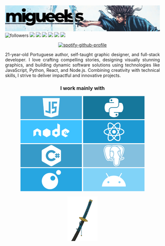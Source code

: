 <img src="./bannergh.png"><br>
<span>
  <img alt="followers" title="Follow me on Github" src="https://img.shields.io/badge/FOLLOW-3-02A9FF?logo=github&logoColor=white&style=for-the-badge&labelColor=0288D1"/>
  <img src="https://img.shields.io/badge/Spotify-1ED760?style=for-the-badge&logo=spotify&logoColor=white"/>
  <img src="https://img.shields.io/badge/steam-%23000000.svg?style=for-the-badge&logo=steam&logoColor=white"/>
  <img src="https://img.shields.io/badge/Twitch-%239146FF.svg?style=for-the-badge&logo=Twitch&logoColor=white"/>
  <img src="https://img.shields.io/badge/AniList-02A9FF?logo=anilist&logoColor=white&labelColor=02A9FF&style=for-the-badge"/>
  <img src="https://img.shields.io/badge/Instagram-%23E4405F.svg?style=for-the-badge&logo=Instagram&logoColor=white"/>
  <img src="https://img.shields.io/badge/Buy%20Me%20a%20Coffee-ffdd00?style=for-the-badge&logo=buy-me-a-coffee&logoColor=black"/>
</span>
<p align="center"><a href="https://spotify-github-profile.kittinanx.com/api/view?uid=31r4nfefefbycx4yso5ybfycwvqq&redirect=true">
  <img src="https://spotify-github-profile.kittinanx.com/api/view?uid=31r4nfefefbycx4yso5ybfycwvqq&cover_image=true&theme=novatorem&show_offline=false&background_color=121212&interchange=false&bar_color=3d91ff&bar_color_cover=false" alt="spotify-github-profile">
</a></p>
<p align="justify">21-year-old Portuguese author, self-taught graphic designer, and full-stack developer. I love crafting compelling stories, designing visually stunning graphics, and building dynamic software solutions using technologies like JavaScript, Python, React, and Node.js. Combining creativity with technical skills, I strive to deliver impactful and innovative projects.</p>
<h3 align="center">I work mainly with</h3>
<p align='center'>
<img src="./images/js.png"> <img src="./images/py.png"> <img src="./images/nodejs.png"> <img src="./images/react.png"> <img src="./images/cst.png"> <img src="./images/pgsql.png"> <img src="./images/lua.png"> <img src="./images/android.png">
<p>
<p align="center"><img height="20%" width="20%" src="images/katanagif.gif"></p>
